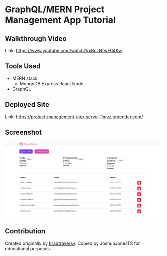 # GraphQL/MERN Project Management App Tutorial

## Walkthrough Video
Link: https://www.youtube.com/watch?v=BcLNfwF04Kw

## Tools Used
* MERN stack
    * MongoDB Express React Node
* GraphQL

## Deployed Site
Link: https://project-management-app-server-1mvz.onrender.com/

## Screenshot
 ![Alt text](./assets/images/01_website-screenshot.JPG?raw=true "Project Management Application")

## Contribution
Created originally by [bradtraversy](https://github.com/bradtraversy). Copied by JoshuaJonesTS for educational purposes.